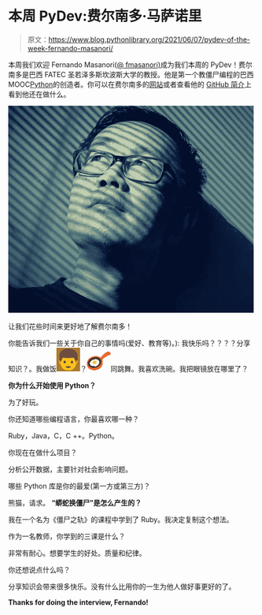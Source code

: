 # 本周 PyDev:费尔南多·马萨诺里

> 原文：<https://www.blog.pythonlibrary.org/2021/06/07/pydev-of-the-week-fernando-masanori/>

本周我们欢迎 Fernando Masanori([@ fmasanori)](https://twitter.com/fmasanori)成为我们本周的 PyDev！费尔南多是巴西 FATEC 圣若泽多斯坎波斯大学的教授。他是第一个教僵尸编程的巴西 MOOC[Python](https://www.youtube.com/c/PythonparaZumbis)的创造者。你可以在费尔南多的[网站](https://linktr.ee/fmasanori)或者查看他的 [GitHub 简介](https://github.com/fmasanori)上看到他还在做什么。

![Fernando Masanori](img/33fd6d29224dad4bc5608f4183b2690e.png)

让我们花些时间来更好地了解费尔南多！

你能告诉我们一些关于你自己的事情吗(爱好、教育等)。):
我快乐吗？？？？分享知识？。我做饭![????](img/b3429fc572ba966443846c0c612ef194.png)？![????](img/579ea9e9a01f7d1e84471c63d659925f.png)同跳舞。我喜欢洗碗。我把眼镜放在哪里了？

**你为什么开始使用 Python？**

为了好玩。

你还知道哪些编程语言，你最喜欢哪一种？

Ruby，Java，C，C ++。Python。

你现在在做什么项目？

分析公开数据，主要针对社会影响问题。

哪些 Python 库是你的最爱(第一方或第三方)？

熊猫，请求。
 **“蟒蛇换僵尸”是怎么产生的？**

我在一个名为《僵尸之轨》的课程中学到了 Ruby。我决定复制这个想法。

作为一名教师，你学到的三课是什么？

非常有耐心。想要学生的好处。质量和纪律。

你还想说点什么吗？

分享知识会带来很多快乐。没有什么比用你的一生为他人做好事更好的了。

**Thanks for doing the interview, Fernando!**